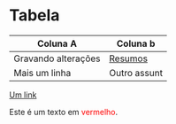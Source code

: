 # Tabela

| Coluna A |  Coluna b |
|--|--|
| Gravando alterações | [Resumos](https://git-scm.com/downloads) |
| Mais um linha | Outro assunt |  

[Um link](https://git-scm.com/downloads)

Este é um texto em <span style="color: red;">vermelho</span>.



